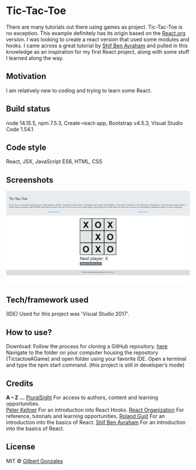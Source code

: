 # Tic-Tac-Toe
There are many tutorials out there using games as project. Tic-Tac-Toe is no exception. This example definitely has its origin based on the [React.org](https://reactjs.org/) version. I was looking to create a react version that used some modules and hooks. I came across a great tutorial by [Shif Ben Avraham](https://medium.com/@shifrb/about) and pulled in this knowledge as an inspiration for my first React project, along with some stuff I learned along the way.
## Motivation
I am relatively new to coding and trying to learn some React. 
## Build status
node 14.15.5, npm 7.5.3, Create-react-app, Bootstrap v4.5.3, Visual Studio Code 1.54.1
## Code style
React, JSX, JavaScript ES6, HTML, CSS
## Screenshots
![](images/tictactoe.png)
## Tech/framework used
(IDE) Used for this project was 'Visual Studio 2017'.
## How to use?
Download:
Follow the process for cloning a GitHub repository. [here](https://docs.github.com/en/github/creating-cloning-and-archiving-repositories/cloning-a-repository)
Navigate to the folder on your computer housing the repository (TictactoeAGame) and open folder using your favorite IDE.
Open a terminal and type the npm start command. (this project is still in developer’s mode)
## Credits
**A – Z …**
[PluralSight](https://www.pluralsight.com) For access to authors, content and learning opportunities.  
[Peter Kellner](https://peterkellner.net/) For an introduction into React Hooks.
[React Organization](https://reactjs.org) For reference, tutorials and learning opportunities.
[Roland Guijt](https://rolandguijt.com/) For an introduction into the basics of React. 
[Shif Ben Avraham](https://medium.com/@shifrb/about) For an introduction into the basics of React.
## License
MIT © [Gilbert Gonzales]()
